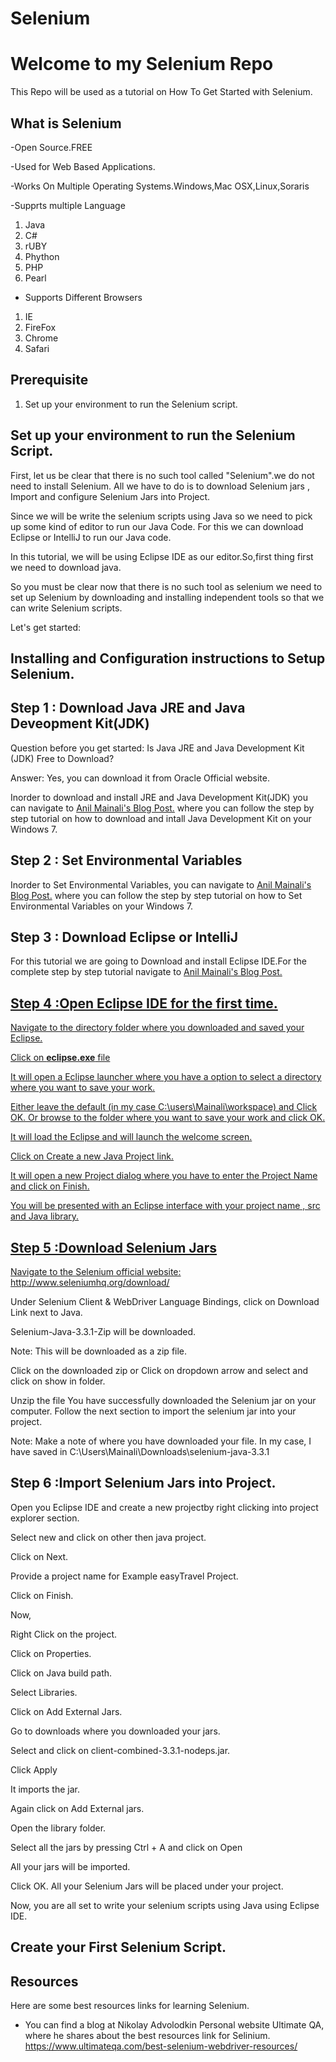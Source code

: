 # Selenium
# Welcome to my Selenium Repo

This Repo will be used as a tutorial on How To Get Started with Selenium.

## What is Selenium

-Open Source.FREE

-Used for Web Based Applications.

-Works On Multiple Operating Systems.Windows,Mac OSX,Linux,Soraris

-Supprts multiple Language

1. Java
0. C#
0. rUBY 
0. Phython
0. PHP
0. Pearl

- Supports Different Browsers

1. IE
0. FireFox
0. Chrome
0. Safari

## Prerequisite
1. Set up your environment to run the Selenium script.

## Set up your environment to run the Selenium Script.
First, let us be clear that there is no such tool called "Selenium".we do not need to install Selenium. All we have to do is to download Selenium jars , Import and configure Selenium Jars into Project.

Since we will be write the selenium scripts using Java so we need to pick up some kind of editor to run our Java Code. For this we can  download Eclipse or IntelliJ to run our Java code.

In this tutorial, we will be using Eclipse IDE as our editor.So,first thing first we need to download java.

So you must be clear now that there is no such tool as selenium we need to set up Selenium by downloading and installing independent tools so that we can write Selenium scripts.

Let's get started:

## Installing and Configuration instructions to Setup Selenium.

## Step 1 : Download Java JRE and Java Deveopment Kit(JDK)
Question before you get started: Is Java JRE and Java Development Kit (JDK) Free to Download?

Answer: Yes, you can download it from Oracle Official website.

Inorder to download and install JRE and Java Development Kit(JDK) you can navigate to <a href="http://softwaretestingcafe.com/how-to-download-and-install-java-development-kit-jdk/"> Anil Mainali's Blog Post.</a> where you can follow the step by step tutorial on how to download and intall Java Development Kit on your Windows 7.

## Step 2 : Set Environmental Variables
Inorder to Set Environmental Variables, you can navigate to <a href="http://softwaretestingcafe.com/how-to-set-the-path-and-environment-variables-in-windows-7/?preview=true"> Anil Mainali's Blog Post.</a> where you can follow the step by step tutorial on how to Set Environmental Variables on your Windows 7.

## Step 3 : Download Eclipse or IntelliJ
For this tutorial we are going to Download and install Eclipse IDE.For the complete step by step tutorial navigate to <a href="http://softwaretestingcafe.com/how-to-download-eclipse-neon-on-windows-7/"> Anil Mainali's Blog Post.

## Step 4 :Open Eclipse IDE for the first time.
Navigate to the directory folder where you downloaded and saved your Eclipse.

Click on **eclipse.exe** file

It will open a Eclipse launcher where you have a option to select a directory where you want to save your work.

Either leave the default (in my case C:\users\Mainali\workspace) and Click OK. Or browse to the folder where you want to save your work and click OK.

It will load the Eclipse and will launch the welcome screen.

Click on Create a new Java Project link.

It will open a new Project dialog where you have to enter the Project Name and click on Finish.

You will be presented with an Eclipse interface with your project name , src and Java library.

## Step 5 :Download Selenium Jars
Navigate to the Selenium official website: http://www.seleniumhq.org/download/

Under Selenium Client & WebDriver Language Bindings, click on Download Link next to Java.

Selenium-Java-3.3.1-Zip will be downloaded.

Note: This will be downloaded as a zip file.

Click on the downloaded zip or Click on dropdown arrow and select and click on show in folder.

Unzip the file
 You have successfully downloaded the Selenium jar on your computer. Follow the next section to import  the selenium jar into your project.
 
 Note: Make a note of where you have downloaded your file. In my case, I have saved in C:\Users\Mainali\Downloads\selenium-java-3.3.1

## Step 6 :Import Selenium Jars into Project.

Open you Eclipse IDE and create a new projectby right clicking into project explorer section.

Select new and click on other then java project.

Click on Next.

Provide a project name for Example easyTravel Project.

Click on Finish.

Now,

Right Click on the project.

Click on Properties.

Click on Java build path.

Select Libraries.

Click on Add External Jars.

Go to downloads where you downloaded your jars.

Select and click on client-combined-3.3.1-nodeps.jar.

Click Apply

It imports the jar.

Again click on Add External jars.

Open the library folder.

Select all the jars by pressing Ctrl + A and click on Open

All your jars will be imported.

Click OK. All your Selenium Jars will be placed under your project.

Now, you are all set to write your selenium scripts using Java using Eclipse IDE.


## Create your First Selenium Script.


## Resources
Here are some best resources links for learning Selenium.
- You can find a blog at Nikolay Advolodkin Personal website Ultimate QA, where he shares about the best resources link for Selinium.
  https://www.ultimateqa.com/best-selenium-webdriver-resources/



